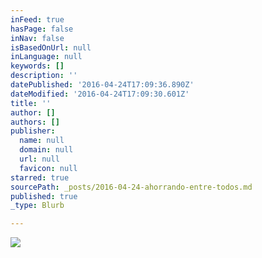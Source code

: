 ```yaml
---
inFeed: true
hasPage: false
inNav: false
isBasedOnUrl: null
inLanguage: null
keywords: []
description: ''
datePublished: '2016-04-24T17:09:36.890Z'
dateModified: '2016-04-24T17:09:30.601Z'
title: ''
author: []
authors: []
publisher:
  name: null
  domain: null
  url: null
  favicon: null
starred: true
sourcePath: _posts/2016-04-24-ahorrando-entre-todos.md
published: true
_type: Blurb

---
```

![](https://the-grid-user-content.s3-us-west-2.amazonaws.com/2ab8616b-4d15-4b4b-9a2d-799e34b283f0.jpg)